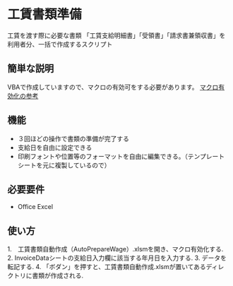 # 工賃書類準備

工賃を渡す際に必要な書類
「工賃支給明細書」「受領書」「請求書兼領収書」を利用者分、一括で作成するスクリプト

## 簡単な説明

VBAで作成していますので、マクロの有効可をする必要があります。
[マクロ有効化の参考](https://www.jccls.org/pdf/calculation_soft/calculation_suppl.pdf)

## 機能

- ３回ほどの操作で書類の準備が完了する
- 支給日を自由に設定できる
- 印刷フォントや位置等のフォーマットを自由に編集できる。（テンプレートシートを元に複製しているので）

## 必要要件

- Office Excel

## 使い方

1.　工賃書類自動作成（AutoPrepareWage）.xlsmを開き、マクロ有効化する. 
2. InvoiceDataシートの支給日入力欄に該当する年月日を入力する. 
3. データを転記する. 
4. 「ボダン」を押すと、工賃書類自動作成.xlsmが置いてあるディレクトリに書類が作成される. 
